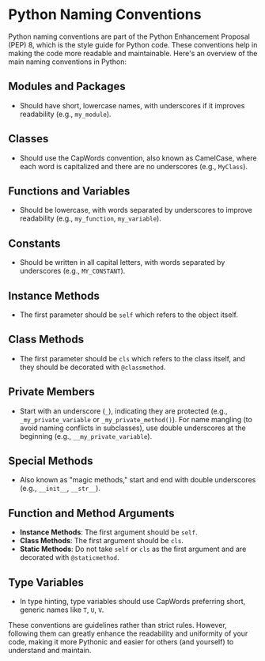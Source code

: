 
# Python Naming Conventions

Python naming conventions are part of the Python Enhancement Proposal (PEP) 8, which is the style guide for Python code. These conventions help in making the code more readable and maintainable. Here's an overview of the main naming conventions in Python:

## Modules and Packages
- Should have short, lowercase names, with underscores if it improves readability (e.g., `my_module`).

## Classes
- Should use the CapWords convention, also known as CamelCase, where each word is capitalized and there are no underscores (e.g., `MyClass`).

## Functions and Variables
- Should be lowercase, with words separated by underscores to improve readability (e.g., `my_function`, `my_variable`).

## Constants
- Should be written in all capital letters, with words separated by underscores (e.g., `MY_CONSTANT`).

## Instance Methods
- The first parameter should be `self` which refers to the object itself.

## Class Methods
- The first parameter should be `cls` which refers to the class itself, and they should be decorated with `@classmethod`.

## Private Members
- Start with an underscore (`_`), indicating they are protected (e.g., `_my_private_variable` or `_my_private_method()`). For name mangling (to avoid naming conflicts in subclasses), use double underscores at the beginning (e.g., `__my_private_variable`).

## Special Methods
- Also known as "magic methods," start and end with double underscores (e.g., `__init__`, `__str__`).

## Function and Method Arguments
- **Instance Methods**: The first argument should be `self`.
- **Class Methods**: The first argument should be `cls`.
- **Static Methods**: Do not take `self` or `cls` as the first argument and are decorated with `@staticmethod`.

## Type Variables
- In type hinting, type variables should use CapWords preferring short, generic names like `T`, `U`, `V`.

These conventions are guidelines rather than strict rules. However, following them can greatly enhance the readability and uniformity of your code, making it more Pythonic and easier for others (and yourself) to understand and maintain.

